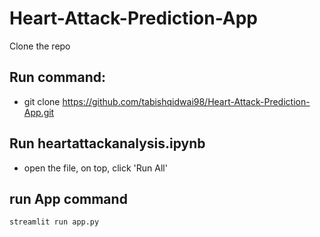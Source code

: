 # Heart-Attack-Prediction-App
 
Clone the repo

## Run command:

- git clone https://github.com/tabishqidwai98/Heart-Attack-Prediction-App.git

## Run heartattackanalysis.ipynb

- open the file, on top, click 'Run All'

## run App command 

`streamlit run app.py`